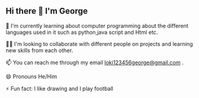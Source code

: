 ## Hi there 👋 I'm George
  🌱 I'm currently learning about computer programming
     about the different languages used in it such as 
     python,java script and Html etc.
     
  👯‍♂️ I'm looking to collaborate with different people on 
     projects and learning new skills from each other.
     
  📫 You can reach me through my email 
     loki123456george@gmail.com .
     
  😄 Pronouns He/Him
  
  ⚡️ Fun fact: I like drawing and I play football

<!--
**loki123456george-oss/loki123456george-oss** is a ✨ _special_ ✨ repository because its `README.md` (this file) appears on your GitHub profile.

Here are some ideas to get you started:

- 🔭 I’m currently working on ...
- 🌱 I’m currently learning ...
- 👯 I’m looking to collaborate on ...
- 🤔 I’m looking for help with ...
- 💬 Ask me about ...
- 📫 How to reach me: ...
- 😄 Pronouns: ...
- ⚡ Fun fact: ...
-->
